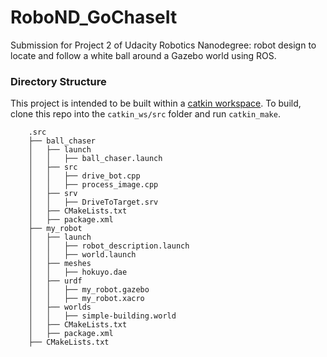 # RoboND_GoChaseIt
Submission for Project 2 of Udacity Robotics Nanodegree: robot design to locate and follow a white ball around a Gazebo world using ROS.

### Directory Structure
This project is intended to be built within a [catkin workspace](http://wiki.ros.org/catkin/workspaces#Catkin_Workspaces). To build, clone this repo into the `catkin_ws/src` folder and run `catkin_make`.

```
    .src                        
    ├── ball_chaser                  
    │   ├── launch
    │   │   ├── ball_chaser.launch   
    │   ├── src             	  
    │   │   ├── drive_bot.cpp         
    │   │   ├── process_image.cpp	
    │   ├── srv            	  
    │   │   ├── DriveToTarget.srv     
    │   ├── CMakeLists.txt      		  
    │   ├── package.xml     		  
    ├── my_robot                       
    │   ├── launch
    │   │   ├── robot_description.launch    
    │   │   ├── world.launch
    │   ├── meshes             	  
    │   │   ├── hokuyo.dae           
    │   ├── urdf
    │   │   ├── my_robot.gazebo
    │   │   ├── my_robot.xacro
    │   ├── worlds
    │   │   ├── simple-building.world 
    │   ├── CMakeLists.txt      		  
    │   ├── package.xml     		  
    ├── CMakeLists.txt                 
                             
```
